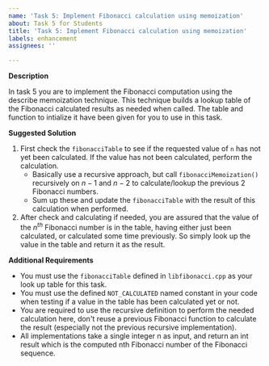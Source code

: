 ```yaml
---
name: 'Task 5: Implement Fibonacci calculation using memoization'
about: Task 5 for Students
title: 'Task 5: Implement Fibonacci calculation using memoization'
labels: enhancement
assignees: ''

---
```


**Description**

In task 5 you are to implement the Fibonacci computation using the describe memoization technique.  This technique builds a lookup table of the Fibonacci calculated results as needed when called.  The table and function to intialize it have been given for you to use in this task.

**Suggested Solution**

1. First check the `fibonacciTable` to see if the requested value of
   `n` has not yet been calculated.  If the value has not been calculated,
   perform the calculation.  
   - Basically use a recursive approach, but call `fibonacciMemoization()`
     recursively on $n-1$ and $n-2$ to calculate/lookup the previous 2
	 Fibonacci numbers.
   - Sum up these and update the `fibonacciTable` with the result of this
     calculation when performed.
2. After check and calculating if needed, you are assured that the value of
   the $n^{th}$ Fibonacci number is in the table, having either just been
   calculated, or calculated some time previously.  So simply look up the
   value in the table and return it as the result.


**Additional Requirements**

- You must use the `fibonacciTable` defined in `libfibonacci.cpp` as your look up
  table for this task.
- You must use the defined `NOT_CALCULATED` named constant in your code when
  testing if a value in the table has been calculated yet or not.
- You are required to use the recursive definition to perform the needed calculation
  here, don't reuse a previous Fibonacci function to calculate the result (especially
  not the previous recursive implementation).
- All implementations take a single integer n as input, and return an int result
  which is the computed nth Fibonacci number of the Fibonacci sequence.

